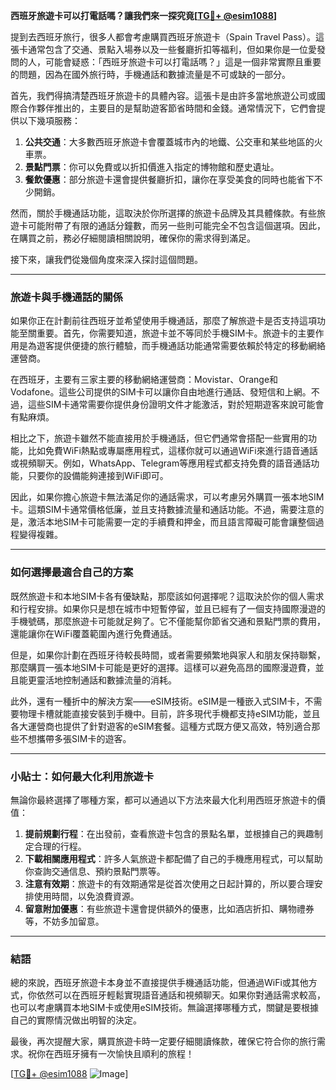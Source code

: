 **西班牙旅遊卡可以打電話嗎？讓我們來一探究竟[[TG💪+ @esim1088](https://t.me/s/esim1088)]**

提到去西班牙旅行，很多人都會考慮購買西班牙旅遊卡（Spain Travel Pass）。這張卡通常包含了交通、景點入場券以及一些餐廳折扣等福利，但如果你是一位愛發問的人，可能會疑惑：「西班牙旅遊卡可以打電話嗎？」這是一個非常實際且重要的問題，因為在國外旅行時，手機通話和數據流量是不可或缺的一部分。

首先，我們得搞清楚西班牙旅遊卡的具體內容。這張卡是由許多當地旅遊公司或國際合作夥伴推出的，主要目的是幫助遊客節省時間和金錢。通常情況下，它們會提供以下幾項服務：

1. **公共交通**：大多數西班牙旅遊卡會覆蓋城市內的地鐵、公交車和某些地區的火車票。
2. **景點門票**：你可以免費或以折扣價進入指定的博物館和歷史遺址。
3. **餐飲優惠**：部分旅遊卡還會提供餐廳折扣，讓你在享受美食的同時也能省下不少開銷。

然而，關於手機通話功能，這取決於你所選擇的旅遊卡品牌及其具體條款。有些旅遊卡可能附帶了有限的通話分鐘數，而另一些則可能完全不包含這個選項。因此，在購買之前，務必仔細閱讀相關說明，確保你的需求得到滿足。

接下來，讓我們從幾個角度來深入探討這個問題。

---

### **旅遊卡與手機通話的關係**

如果你正在計劃前往西班牙並希望使用手機通話，那麼了解旅遊卡是否支持這項功能至關重要。首先，你需要知道，旅遊卡並不等同於手機SIM卡。旅遊卡的主要作用是為遊客提供便捷的旅行體驗，而手機通話功能通常需要依賴於特定的移動網絡運營商。

在西班牙，主要有三家主要的移動網絡運營商：Movistar、Orange和Vodafone。這些公司提供的SIM卡可以讓你自由地進行通話、發短信和上網。不過，這些SIM卡通常需要你提供身份證明文件才能激活，對於短期遊客來說可能會有點麻煩。

相比之下，旅遊卡雖然不能直接用於手機通話，但它們通常會搭配一些實用的功能，比如免費WiFi熱點或專屬應用程式，這樣你就可以通過WiFi來進行語音通話或視頻聊天。例如，WhatsApp、Telegram等應用程式都支持免費的語音通話功能，只要你的設備能夠連接到WiFi即可。

因此，如果你擔心旅遊卡無法滿足你的通話需求，可以考慮另外購買一張本地SIM卡。這類SIM卡通常價格低廉，並且支持數據流量和通話功能。不過，需要注意的是，激活本地SIM卡可能需要一定的手續費和押金，而且語言障礙可能會讓整個過程變得複雜。

---

### **如何選擇最適合自己的方案**

既然旅遊卡和本地SIM卡各有優缺點，那麼該如何選擇呢？這取決於你的個人需求和行程安排。如果你只是想在城市中短暫停留，並且已經有了一個支持國際漫遊的手機號碼，那麼旅遊卡可能就足夠了。它不僅能幫你節省交通和景點門票的費用，還能讓你在WiFi覆蓋範圍內進行免費通話。

但是，如果你計劃在西班牙待較長時間，或者需要頻繁地與家人和朋友保持聯繫，那麼購買一張本地SIM卡可能是更好的選擇。這樣可以避免高昂的國際漫遊費，並且能更靈活地控制通話和數據流量的消耗。

此外，還有一種折中的解決方案——eSIM技術。eSIM是一種嵌入式SIM卡，不需要物理卡槽就能直接安裝到手機中。目前，許多現代手機都支持eSIM功能，並且各大運營商也提供了針對遊客的eSIM套餐。這種方式既方便又高效，特別適合那些不想攜帶多張SIM卡的遊客。

---

### **小貼士：如何最大化利用旅遊卡**

無論你最終選擇了哪種方案，都可以通過以下方法來最大化利用西班牙旅遊卡的價值：

1. **提前規劃行程**：在出發前，查看旅遊卡包含的景點名單，並根據自己的興趣制定合理的行程。
2. **下載相關應用程式**：許多人氣旅遊卡都配備了自己的手機應用程式，可以幫助你查詢交通信息、預約景點門票等。
3. **注意有效期**：旅遊卡的有效期通常是從首次使用之日起計算的，所以要合理安排使用時間，以免浪費資源。
4. **留意附加優惠**：有些旅遊卡還會提供額外的優惠，比如酒店折扣、購物禮券等，不妨多加留意。

---

### **結語**

總的來說，西班牙旅遊卡本身並不直接提供手機通話功能，但通過WiFi或其他方式，你依然可以在西班牙輕鬆實現語音通話和視頻聊天。如果你對通話需求較高，也可以考慮購買本地SIM卡或使用eSIM技術。無論選擇哪種方式，關鍵是要根據自己的實際情況做出明智的決定。

最後，再次提醒大家，購買旅遊卡時一定要仔細閱讀條款，確保它符合你的旅行需求。祝你在西班牙擁有一次愉快且順利的旅程！

[[TG💪+ @esim1088](https://t.me/s/esim1088) ![Image](https://i.postimg.cc/4NQfJmqS/Snipaste-2025-05-13-00-14-12.png)]